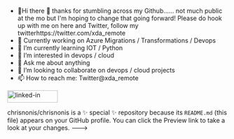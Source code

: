 - 👋Hi there 👋 thanks for stumbling across my Github...... not much public at the mo but I'm hoping to change that going forward! Please do hook up with me on here and Twitter, follow my twitterhttps://twitter.com/xda_remote
- 🔭 Currently working on Azure Migrations / Transformations / Devops
- 🌱 I’m currently learning IOT / Python
- 👀 I’m interested in devops / cloud
- 💬 Ask me about anything
- 💞️ I’m looking to collaborate on devops / cloud projects
- 📫 How to reach me: Twitter@xda_remote

<a href="https://www.linkedin.com/in/christopher-anthony-n-0bb5323/"><img src="https://res.cloudinary.com/practicaldev/image/fetch/s--chf73s-H--/c_limit%2Cf_auto%2Cfl_progressive%2Cq_auto%2Cw_880/https://img.shields.io/badge/Linked_In-0077B5%3Fstyle%3Dfor-the-badge%26logo%3DLinkedIn%26logoColor%3Dwhite" alt="linked-in" loading="lazy" width="115" height="28"></a>


chrisnonis/chrisnonis is a ✨ special ✨ repository because its `README.md` (this file) appears on your GitHub profile.
You can click the Preview link to take a look at your changes.
--->
